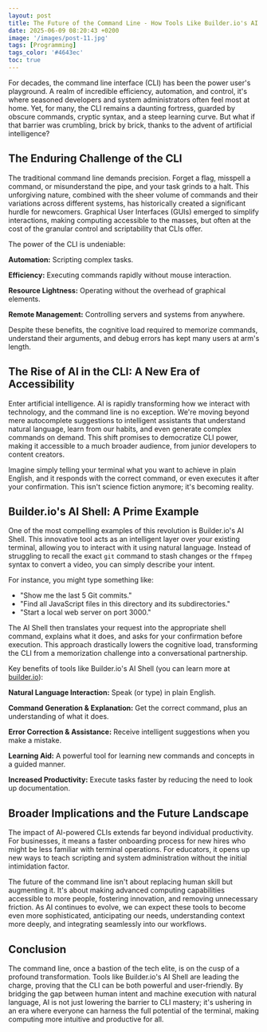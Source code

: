 ```yaml
---
layout: post
title: The Future of the Command Line - How Tools Like Builder.io's AI Shell Are Lowering the Barrier to CLI Mastery
date: 2025-06-09 08:20:43 +0200
image: '/images/post-11.jpg'
tags: [Programming]
tags_color: '#4643ec'
toc: true
---
```


For decades, the command line interface (CLI) has been the power user's playground. A realm of incredible efficiency, automation, and control, it's where seasoned developers and system administrators often feel most at home. Yet, for many, the CLI remains a daunting fortress, guarded by obscure commands, cryptic syntax, and a steep learning curve. But what if that barrier was crumbling, brick by brick, thanks to the advent of artificial intelligence?

## The Enduring Challenge of the CLI

The traditional command line demands precision. Forget a flag, misspell a command, or misunderstand the pipe, and your task grinds to a halt. This unforgiving nature, combined with the sheer volume of commands and their variations across different systems, has historically created a significant hurdle for newcomers. Graphical User Interfaces (GUIs) emerged to simplify interactions, making computing accessible to the masses, but often at the cost of the granular control and scriptability that CLIs offer.

The power of the CLI is undeniable:

**Automation:** Scripting complex tasks.

**Efficiency:** Executing commands rapidly without mouse interaction.

**Resource Lightness:** Operating without the overhead of graphical elements.

**Remote Management:** Controlling servers and systems from anywhere.

Despite these benefits, the cognitive load required to memorize commands, understand their arguments, and debug errors has kept many users at arm's length.

## The Rise of AI in the CLI: A New Era of Accessibility

Enter artificial intelligence. AI is rapidly transforming how we interact with technology, and the command line is no exception. We're moving beyond mere autocomplete suggestions to intelligent assistants that understand natural language, learn from our habits, and even generate complex commands on demand. This shift promises to democratize CLI power, making it accessible to a much broader audience, from junior developers to content creators.

Imagine simply telling your terminal what you want to achieve in plain English, and it responds with the correct command, or even executes it after your confirmation. This isn't science fiction anymore; it's becoming reality.

## Builder.io's AI Shell: A Prime Example

One of the most compelling examples of this revolution is Builder.io's AI Shell. This innovative tool acts as an intelligent layer over your existing terminal, allowing you to interact with it using natural language. Instead of struggling to recall the exact `git` command to stash changes or the `ffmpeg` syntax to convert a video, you can simply describe your intent.

For instance, you might type something like:

- "Show me the last 5 Git commits."
- "Find all JavaScript files in this directory and its subdirectories."
- "Start a local web server on port 3000."

The AI Shell then translates your request into the appropriate shell command, explains what it does, and asks for your confirmation before execution. This approach drastically lowers the cognitive load, transforming the CLI from a memorization challenge into a conversational partnership.

Key benefits of tools like Builder.io's AI Shell (you can learn more at [builder.io](https://www.builder.io/)):

**Natural Language Interaction:** Speak (or type) in plain English.

**Command Generation & Explanation:** Get the correct command, plus an understanding of what it does.

**Error Correction & Assistance:** Receive intelligent suggestions when you make a mistake.

**Learning Aid:** A powerful tool for learning new commands and concepts in a guided manner.

**Increased Productivity:** Execute tasks faster by reducing the need to look up documentation.

## Broader Implications and the Future Landscape

The impact of AI-powered CLIs extends far beyond individual productivity. For businesses, it means a faster onboarding process for new hires who might be less familiar with terminal operations. For educators, it opens up new ways to teach scripting and system administration without the initial intimidation factor.

The future of the command line isn't about replacing human skill but augmenting it. It's about making advanced computing capabilities accessible to more people, fostering innovation, and removing unnecessary friction. As AI continues to evolve, we can expect these tools to become even more sophisticated, anticipating our needs, understanding context more deeply, and integrating seamlessly into our workflows.

## Conclusion

The command line, once a bastion of the tech elite, is on the cusp of a profound transformation. Tools like Builder.io's AI Shell are leading the charge, proving that the CLI can be both powerful and user-friendly. By bridging the gap between human intent and machine execution with natural language, AI is not just lowering the barrier to CLI mastery; it's ushering in an era where everyone can harness the full potential of the terminal, making computing more intuitive and productive for all.